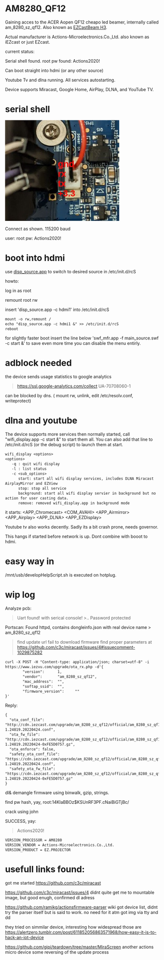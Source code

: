 # AM8280_QF12
Gaining acces to the ACER Aopen QF12 cheapo led beamer, internally called am_8280_sz_qf12.
Also known as [EZCastBeam H3](https://www.ezcast.com/product/ezcast/beam/beamh3).

Actual manufacturer is Actions-Microelectronics.Co.,Ltd. also known as iEZcast or just EZcast. 


current status:

Serial shell found. 
root pw found: Actions2020!

Can boot straight into hdmi (or any other source)

Youtube Tv and dlna running. All services autostarting. 

Device supports Miracast, Google Home, AirPlay, DLNA, and YouTube TV.

# serial shell
![location of uart qf12](aopen%20qf12%20uart%20small.jpg)

Connect as shown. 
115200 baud 

user: root pw: Actions2020!

# boot into hdmi
use [disp_source.app](disp_source.app.md) to switch to desired source in /etc/init.d/rcS

howto:

log in as root

remount root rw

insert 'disp_source.app -c hdmi1'  into  /etc/init.d/rcS
```
mount -o rw,remount / 
echo "disp_source.app -c hdmi1 &" >> /etc/init.d/rcS
reboot
```
for slightly faster boot insert the line below 'swf_mfr.app -f main_source.swf -c start &'
to save even more time you can disable the menu entirly.


# adblock needed
the device sends usage statistics to google analytics
> https://ssl.google-analytics.com/collect    UA-70708060-1

can be blocked by dns. ( mount rw, unlink, edit /etc/resolv.conf, writeprotect)

# dlna and youtube
The device supports more services then normally started, call "wifi_display.app -c start &" to start them all. You can also add that line to /etc/init.d/rcS (or the debug script) to launch them at start.

```
wifi_display <options>
<options>
   -q : quit wifi display
   -l : list status 
   -c <sub_options>
      start: start all wifi display services, includes DLNA Miracast AirplayMirror and EZView
      stop: stop all service
      background: start all wifi display servier in background but no action for user casting data.
      remove: removed wifi_display.app in background mode
```
it starts: <APP_Chromecast> <COM_AVAHI> <APP_Airmirror> <APP_Airplay> <APP_DLNA> <APP_EZDisplay> 

Youtube tv also works decently. Sadly its a bit crash prone, needs governor.

This hangs if started before network is up. Dont combine with booot to hdmi.


# easy way in
   /mnt/usb/developHelpScript.sh is executed on hotplug.

# wip log
Analyze pcb:
> Uart found!
  >with serical console!
    >.. Password protected

Portscan:
Found httpd, contains dongleinfo.json with real device name > am_8280_sz_qf12
> find update url
> fail to download firmware
> find proper parameters at https://github.com/c3c/miracast/issues/4#issuecomment-1029875282
```
curl -X POST -H "Content-type: application/json; charset=utf-8" -i https://www.iezvu.com/upgrade/ota_rx.php -d'{
        "version":      1,
        "vendor":       "am_8280_sz_qf12",
        "mac_address":  "",
        "softap_ssid":  "",
        "firmware_version":     ""
}'
```

Reply:
```
{
  "ota_conf_file": "http://cdn.iezcast.com/upgrade/am_8280_sz_qf12/official/am_8280_sz_qf12_official-1.24819.20220424.conf",
  "ota_fw_file": "http://cdn.iezcast.com/upgrade/am_8280_sz_qf12/official/am_8280_sz_qf12_official-1.24819.20220424-0xFE5D0757.gz",
  "ota_enforce": false,
  "safety_ota_conf_file": "https://cdn.iezcast.com/upgrade/am_8280_sz_qf12/official/am_8280_sz_qf12_official-1.24819.20220424.conf",
  "safety_ota_fw_file": "https://cdn.iezcast.com/upgrade/am_8280_sz_qf12/official/am_8280_sz_qf12_official-1.24819.20220424-0xFE5D0757.gz"
}
```

dl& demangle firmware using binwalk, gzip, strings.

find pw hash, yay, root:$1$4KIaBBOz$KSUnRF3PF.cNaiBiGTjBc/

crack using john 

SUCCESS, yay:  
> Actions2020!

```
VERSION_PROCESSOR = AM8280
VERSION_VENDOR = Actions-Microelectronics.Co.,Ltd.
VERSION_PRODUCT = EZ.PROJECTOR
```

# usefull links found:

 got me started  https://github.com/c3c/miracast
 
 https://github.com/c3c/miracast/issues/4 didnt quite get me to mountable image, but good enugh, confirmed dl adress
 
https://github.com/ramikg/actionsfirmware-parser  wiki got device list, didnt try the parser itself but is said to work. no need for it atm got img via tty and dd

they tried on simmilar device, interesting how widespread those are https://alertzero.tumblr.com/post/611852056863571968/how-easy-it-is-to-hack-an-iot-device 
 
https://github.com/gipi/teardown/tree/master/MiraScreen another actions micro device some reversing of the update process
